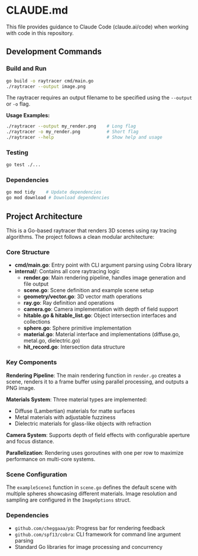# CLAUDE.md

This file provides guidance to Claude Code (claude.ai/code) when working with code in this repository.

## Development Commands

### Build and Run
```bash
go build -o raytracer cmd/main.go
./raytracer --output image.png
```

The raytracer requires an output filename to be specified using the `--output` or `-o` flag.

**Usage Examples:**
```bash
./raytracer --output my_render.png    # Long flag
./raytracer -o my_render.png          # Short flag
./raytracer --help                    # Show help and usage
```

### Testing
```bash
go test ./...
```

### Dependencies
```bash
go mod tidy    # Update dependencies
go mod download # Download dependencies
```

## Project Architecture

This is a Go-based raytracer that renders 3D scenes using ray tracing algorithms. The project follows a clean modular architecture:

### Core Structure
- **cmd/main.go**: Entry point with CLI argument parsing using Cobra library
- **internal/**: Contains all core raytracing logic
  - **render.go**: Main rendering pipeline, handles image generation and file output
  - **scene.go**: Scene definition and example scene setup
  - **geometry/vector.go**: 3D vector math operations
  - **ray.go**: Ray definition and operations
  - **camera.go**: Camera implementation with depth of field support
  - **hitable.go & hitable_list.go**: Object intersection interfaces and collections
  - **sphere.go**: Sphere primitive implementation
  - **material.go**: Material interface and implementations (diffuse.go, metal.go, dielectric.go)
  - **hit_record.go**: Intersection data structure

### Key Components

**Rendering Pipeline**: The main rendering function in `render.go` creates a scene, renders it to a frame buffer using parallel processing, and outputs a PNG image.

**Materials System**: Three material types are implemented:
- Diffuse (Lambertian) materials for matte surfaces
- Metal materials with adjustable fuzziness 
- Dielectric materials for glass-like objects with refraction

**Camera System**: Supports depth of field effects with configurable aperture and focus distance.

**Parallelization**: Rendering uses goroutines with one per row to maximize performance on multi-core systems.

### Scene Configuration
The `exampleScene1` function in `scene.go` defines the default scene with multiple spheres showcasing different materials. Image resolution and sampling are configured in the `ImageOptions` struct.

### Dependencies
- `github.com/cheggaaa/pb`: Progress bar for rendering feedback
- `github.com/spf13/cobra`: CLI framework for command line argument parsing
- Standard Go libraries for image processing and concurrency